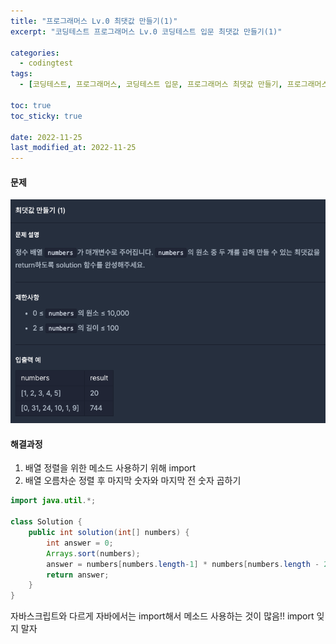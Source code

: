 ```yaml
---
title: "프로그래머스 Lv.0 최댓값 만들기(1)"
excerpt: "코딩테스트 프로그래머스 Lv.0 코딩테스트 입문 최댓값 만들기(1)"

categories:
  - codingtest
tags:
  - [코딩테스트, 프로그래머스, 코딩테스트 입문, 프로그래머스 최댓값 만들기, 프로그래머스 최댓값 만들기 자바, 프로그래머스 최댓값 만들기(1), 프로그래머스 최댓값 만들기(1) 자바, codingtest, 코딩테스트 연습]

toc: true
toc_sticky: true
 
date: 2022-11-25
last_modified_at: 2022-11-25
---
```


#### 문제
![48](/assets/images/49.png)

#### 해결과정
1. 배열 정렬을 위한 메소드 사용하기 위해 import
2. 배열 오름차순 정렬 후 마지막 숫자와 마지막 전 숫자 곱하기

```java
import java.util.*;

class Solution {
    public int solution(int[] numbers) {
        int answer = 0;
        Arrays.sort(numbers);
        answer = numbers[numbers.length-1] * numbers[numbers.length - 2];
        return answer;
    }
}
```

자바스크립트와 다르게 자바에서는 import해서 메소드 사용하는 것이 많음!! import 잊지 말자
